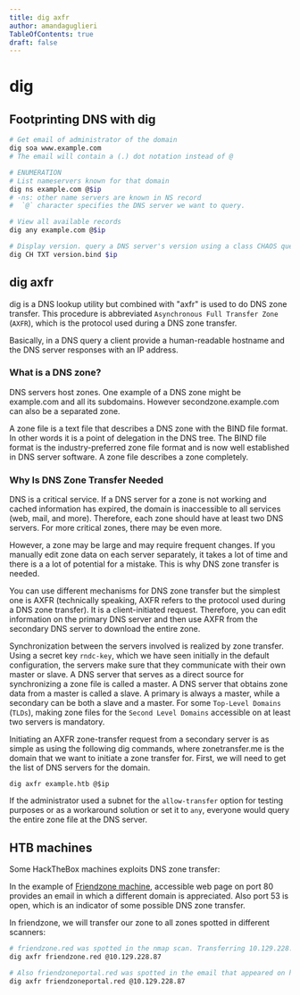 ```yaml
---
title: dig axfr
author: amandaguglieri
TableOfContents: true
draft: false
---
```


# dig 


## Footprinting DNS with dig

```bash
# Get email of administrator of the domain
dig soa www.example.com
# The email will contain a (.) dot notation instead of @

# ENUMERATION
# List nameservers known for that domain
dig ns example.com @$ip
# -ns: other name servers are known in NS record
#  `@` character specifies the DNS server we want to query.

# View all available records
dig any example.com @$ip

# Display version. query a DNS server's version using a class CHAOS query and type TXT. However, this entry must exist on the DNS server.
dig CH TXT version.bind $ip
```


## dig axfr

dig is a DNS lookup utility but combined with "axfr" is used to do DNS zone transfer. This procedure is abbreviated `Asynchronous Full Transfer Zone` (`AXFR`), which is the protocol used during a DNS zone transfer. 

Basically, in a DNS query a client provide a human-readable hostname and the DNS server responses with an IP address. 

### What is a DNS zone? 

DNS servers host zones. One example of a DNS zone might be example.com and all its subdomains. However secondzone.example.com can also be a separated zone. 

A zone file is a text file that describes a DNS zone with the BIND file format. In other words it is a point of delegation in the DNS tree. The BIND file format is the industry-preferred zone file format and is now well established in DNS server software. A zone file describes a zone completely. 

### Why Is DNS Zone Transfer Needed

DNS is a critical service. If a DNS server for a zone is not working and cached information has expired, the domain is inaccessible to all services (web, mail, and more). Therefore, each zone should have at least two DNS servers. For more critical zones, there may be even more.

However, a zone may be large and may require frequent changes. If you manually edit zone data on each server separately, it takes a lot of time and there is a a lot of potential for a mistake. This is why DNS zone transfer is needed.

You can use different mechanisms for DNS zone transfer but the simplest one is AXFR (technically speaking, AXFR refers to the protocol used during a DNS zone transfer). It is a client-initiated request. Therefore, you can edit information on the primary DNS server and then use AXFR from the secondary DNS server to download the entire zone.

Synchronization between the servers involved is realized by zone transfer. Using a secret key `rndc-key`, which we have seen initially in the default configuration, the servers make sure that they communicate with their own master or slave. A DNS server that serves as a direct source for synchronizing a zone file is called a master. A DNS server that obtains zone data from a master is called a slave. A primary is always a master, while a secondary can be both a slave and a master. For some `Top-Level Domains` (`TLDs`), making zone files for the `Second Level Domains` accessible on at least two servers is mandatory.

Initiating an AXFR zone-transfer request from a secondary server is as simple as using the following dig commands, where zonetransfer.me is the domain that we want to initiate a zone transfer for. First, we will need to get the list of DNS servers for the domain.


```shell-session
dig axfr example.htb @$ip
```

If the administrator used a subnet for the `allow-transfer` option for testing purposes or as a workaround solution or set it to `any`, everyone would query the entire zone file at the DNS server.

## HTB machines

Some HackTheBox machines exploits DNS zone transfer:

In the example of [Friendzone machine](htb-friendzone.md), accessible web page on port 80 provides an email in which a different domain is appreciated. Also port 53 is open, which is an indicator of some possible DNS zone transfer.

In friendzone, we will transfer our zone to all zones spotted in different scanners:

```bash
# friendzone.red was spotted in the nmap scan. Transferring 10.129.228.87 zone to friendzone.red
dig axfr friendzone.red @10.129.228.87

# Also friendzoneportal.red was spotted in the email that appeared on http://10.129.228.87. Transferring 10.129.228.87 zone to friendzoneportal.red:
dig axfr friendzoneportal.red @10.129.228.87
```


